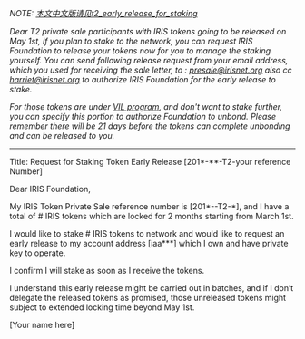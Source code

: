 _NOTE: [本文中文版请见t2_early_release_for_staking](t2_early_release_for_staking_cn.md)_

_Dear T2 private sale participants with IRIS tokens going to be released on May 1st, if you plan to stake to the network, you can request IRIS Foundation to release your tokens now for you to manage the staking yourself. You can send following release request from your email address, which you used for receiving the sale letter, to : presale@irisnet.org also cc harriet@irisnet.org to authorize IRIS Foundation for the early release to stake._ 

_For those tokens are under [VIL program](vil_authorization_letter_template.md), and don't want to stake further, you can specify this portion to authorize Foundation to unbond. Please remember there will be 21 days before the tokens can complete unbonding and can be released to you._  

----------------------------------------------------------------------------------------------
Title: Request for Staking Token Early Release [201*-**-T2-your reference Number]

Dear IRIS Foundation,

My IRIS Token Private Sale reference number is [201*--T2-*], and I have a total of # IRIS tokens which are locked for 2 months starting from March 1st. 

I would like to stake  # IRIS tokens to network and would like to request an early release to my account address [iaa***] which I own and have private key to operate.

I confirm I will stake as soon as I receive the tokens. 

I understand this early release might be carried out in batches, and if I don’t delegate the released tokens as promised, those unreleased tokens might subject to extended locking time beyond May 1st. 

[Your name here]
